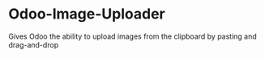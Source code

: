 # Odoo-Image-Uploader
Gives Odoo the ability to upload images from the clipboard by pasting and drag-and-drop
